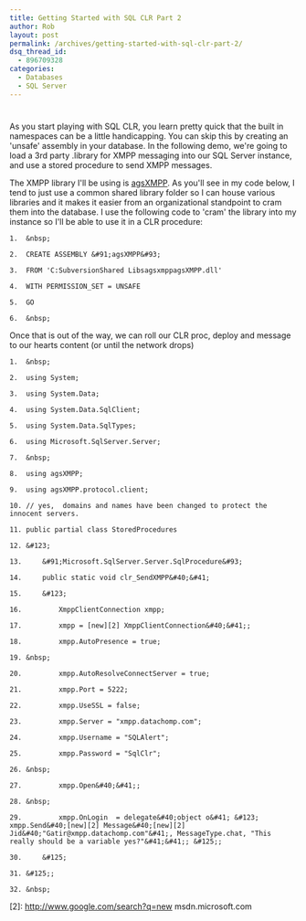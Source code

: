 ```yaml
---
title: Getting Started with SQL CLR Part 2
author: Rob
layout: post
permalink: /archives/getting-started-with-sql-clr-part-2/
dsq_thread_id:
  - 896709328
categories:
  - Databases
  - SQL Server
---
```

# 

As you start playing with SQL CLR, you learn pretty quick that the built in namespaces can be a little handicapping. You can skip this by creating an 'unsafe' assembly in your database. In the following demo, we're going to load a 3rd party .library for XMPP messaging into our SQL Server instance, and use a stored procedure to send XMPP messages.

The XMPP library I'll be using is [agsXMPP][1]. As you'll see in my code below, I tend to just use a common shared library folder so I can house various libraries and it makes it easier from an organizational standpoint to cram them into the database. I use the following code to 'cram' the library into my instance so I'll be able to use it in a CLR procedure:

 [1]: http://www.ag-software.de/agsxmpp-sdk.html

    1.  &nbsp;
    
    2.  CREATE ASSEMBLY &#91;agsXMPP&#93;
    
    3.  FROM 'C:SubversionShared LibsagsxmppagsXMPP.dll'
    
    4.  WITH PERMISSION_SET = UNSAFE
    
    5.  GO
    
    6.  &nbsp;

Once that is out of the way, we can roll our CLR proc, deploy and message to our hearts content (or until the network drops)

    1.  &nbsp;
    
    2.  using System;
    
    3.  using System.Data;
    
    4.  using System.Data.SqlClient;
    
    5.  using System.Data.SqlTypes;
    
    6.  using Microsoft.SqlServer.Server;
    
    7.  &nbsp;
    
    8.  using agsXMPP;
    
    9.  using agsXMPP.protocol.client;
    
    10. // yes,  domains and names have been changed to protect the innocent servers.
    
    11. public partial class StoredProcedures
    
    12. &#123;
    
    13. 	&#91;Microsoft.SqlServer.Server.SqlProcedure&#93;
    
    14. 	public static void clr_SendXMPP&#40;&#41;
    
    15. 	&#123;
    
    16. 		XmppClientConnection xmpp;
    
    17. 		xmpp = [new][2] XmppClientConnection&#40;&#41;;
    
    18. 		xmpp.AutoPresence = true;
    
    19. &nbsp;
    
    20. 		xmpp.AutoResolveConnectServer = true;
    
    21. 		xmpp.Port = 5222;
    
    22. 		xmpp.UseSSL = false;
    
    23. 		xmpp.Server = "xmpp.datachomp.com";
    
    24. 		xmpp.Username = "SQLAlert";
    
    25. 		xmpp.Password = "SqlClr";
    
    26. &nbsp;
    
    27. 		xmpp.Open&#40;&#41;;
    
    28. &nbsp;
    
    29. 		xmpp.OnLogin  = delegate&#40;object o&#41; &#123; xmpp.Send&#40;[new][2] Message&#40;[new][2] Jid&#40;"Gatir@xmpp.datachomp.com"&#41;, MessageType.chat, "This really should be a variable yes?"&#41;&#41;; &#125;;
    
    30. 	&#125;
    
    31. &#125;;
    
    32. &nbsp;

 [2]: http://www.google.com/search?q=new msdn.microsoft.com